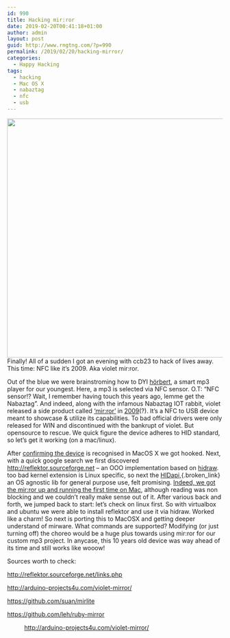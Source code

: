 ```yaml
---
id: 990
title: Hacking mir:ror
date: 2019-02-20T00:41:18+01:00
author: admin
layout: post
guid: http://www.rngtng.com/?p=990
permalink: /2019/02/20/hacking-mirror/
categories:
  - Happy Hacking
tags:
  - hacking
  - Mac OS X
  - nabaztag
  - nfc
  - usb
---
```

[<img class="size-full wp-image-992 aligncenter" src="http://www.rngtng.com/files/2019/02/Screenshot-2019-02-19-at-23.33.52.png" alt="" width="552" height="558" srcset="http://www.rngtng.com/files/2019/02/Screenshot-2019-02-19-at-23.33.52.png 552w, http://www.rngtng.com/files/2019/02/Screenshot-2019-02-19-at-23.33.52-297x300.png 297w" sizes="(max-width: 552px) 100vw, 552px" />](/files/2019/02/Screenshot-2019-02-19-at-23.33.52.png)Finally! All of a sudden I got an evening with ccb23 to hack of lives away. This time: NFC like it&#8217;s 2009. Aka violet mir:ror.

Out of the blue we were brainstroming how to DYI [hörbert](https://www.hoerbert.com/), a smart mp3 player for our youngest. Here, a mp3 is selected via NFC sensor. O.T: &#8220;NFC sensor!? Wait, I remember having touch this years ago, lemme get the Nabaztag&#8221;. And indeed, along with the infamous Nabaztag IOT rabbit, violet released a side product called [&#8216;mir:ror&#8217;](https://en.wikipedia.org/wiki/Mir:ror) in [2009](https://www.engadget.com/2009/04/21/nabaztags-violet-rfid-readin-usb-mirror-now-available)(?). It&#8217;s a NFC to USB device meant to showcase & utilize its capabilities. To bad official drivers were only released for WIN and discontinued with the bankrupt of violet. But opensource to rescue. We quick figure the device adheres to HID standard, so let&#8217;s get it working (on a mac/linux).

After [confirming the device](https://stackoverflow.com/questions/17058134/is-there-an-equivalent-of-lsusb-for-os-x) is recognised in MacOS X we got hooked. Next, with a quick google search we first discovered <http://reflektor.sourceforge.net> &#8211; an OOO implementation based on [hidraw](https://www.kernel.org/doc/Documentation/hid/hidraw.txt). too bad kernel extension is Linux specific, so next the [HIDapi,](http://www.signal11.us/oss/hidapi/){.broken_link} an OS agnostic lib for general purpose use, felt promising. [Indeed, we got the mir:ror up and running the first time on Mac](https://gist.github.com/rngtng/8b10af29768f19f91ad36b42ac99d934), although reading was non blocking and we couldn&#8217;t really make sense out of it. After various back and forth, we jumped back to start: let&#8217;s check on linux first. So with virtualbox and ubuntu we were able to install reflektor and use it via hidraw. Worked like a charm! So next is porting this to MacOSX and getting deeper understand of mirware. What commands are supported? Modifying (or just turning off) the choreo would be a huge plus towards using mir:ror for our custom mp3 project. In anycase, this 10 years old device was way ahead of its time and still works like wooow!

Sources worth to check:

<http://reflektor.sourceforge.net/links.php>

<http://arduino-projects4u.com/violet-mirror/>

<https://github.com/suan/mirlite>

<https://github.com/leh/ruby-mirror><figure class="wp-block-embed"> 

<div class="wp-block-embed__wrapper">
  <a href="http://arduino-projects4u.com/violet-mirror/">http://arduino-projects4u.com/violet-mirror/</a>
</div></figure>